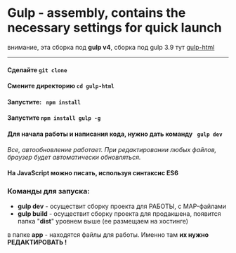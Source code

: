 # Gulp - assembly, contains the necessary settings for quick launch 

внимание, эта сборка под **gulp v4**,  сборка под gulp 3.9 тут [gulp-html](https://github.com/abyss-soft/gulp-html "переход на репозиторий") 

-----

#### Сделайте ` git clone `

#### Смените директорию `cd gulp-html`

#### Запустите: `  npm install `

#### Запустите ` npm install gulp -g `

#### Для начала работы и написания кода, нужно дать команду   ` gulp dev`


*Все, автообновление работает.
При редактировании любых файлов, браузер будет автоматически обновляться.*


#### На JavaScript можно писать, используя синтаксис ES6


### Команды для запуска:
- **gulp dev** - осуществит сборку проекта для РАБОТЫ, с MAP-файлами
- **gulp build**   - осуществит сборку проекта для продакшена, появится папка "**dist**" уровнем выше (ее размещаем на хостинге)


 в папке **app** - находятся файлы для работы. Именно там **их нужно РЕДАКТИРОВАТЬ !**

